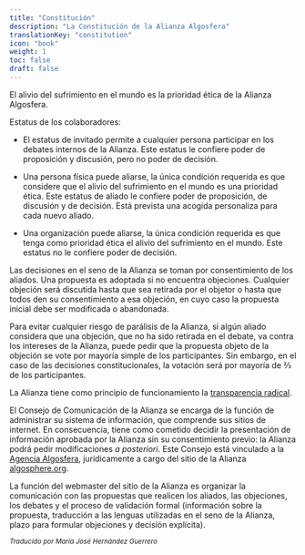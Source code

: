 ```yaml
---
title: "Constitución"
description: "La Constitución de la Alianza Algosfera"
translationKey: "constitution"
icon: "book"
weight: 1
toc: false
draft: false
---
```


El alivio del sufrimiento en el mundo es la prioridad ética de la Alianza Algosfera.

Estatus de los colaboradores:

- El estatus de invitado permite a cualquier persona participar en los debates internos de la Alianza. Este estatus le confiere poder de proposición y discusión, pero no poder de decisión.

- Una persona física puede aliarse, la única condición requerida es que considere que el alivio del sufrimiento en el mundo es una prioridad ética. Este estatus de aliado le confiere poder de proposición, de discusión y de decisión. Está prevista una acogida personaliza para cada nuevo aliado.

- Una organización puede aliarse, la única condición requerida es que tenga como prioridad ética el alivio del sufrimiento en el mundo. Este estatus no le confiere poder de decisión.

Las decisiones en el seno de la Alianza se toman por consentimiento de los aliados. Una propuesta es adoptada si no encuentra objeciones. Cualquier objeción será discutida hasta que sea retirada por el objetor o hasta que todos den su consentimiento a esa objeción, en cuyo caso la propuesta inicial debe ser modificada o abandonada.

Para evitar cualquier riesgo de parálisis de la Alianza, si algún aliado considera que una objeción, que no ha sido retirada en el debate, va contra los intereses de la Alianza, puede pedir que la propuesta objeto de la objeción se vote por mayoría simple de los participantes. Sin embargo, en el caso de las decisiones constitucionales, la votación será por mayoría de ⅔ de los participantes.

La Alianza tiene como principio de funcionamiento la [transparencia radical](https://en.wikipedia.org/wiki/Radical_transparency).

El Consejo de Comunicación de la Alianza se encarga de la función de administrar su sistema de información, que comprende sus sitios de internet. En consecuencia,  tiene como cometido decidir la presentación de información aprobada por la Alianza sin su consentimiento previo: la Alianza podrá pedir modificaciones *a posteriori*. Este Consejo está vinculado a la [Agencia Algosfera](https://www.ic.gc.ca/app/scr/cc/CorporationsCanada/fdrlCrpDtls.html?corpId=8368970), jurídicamente a cargo del sitio de la Alianza [algosphere.org](https://algosphere.org).

La función del webmaster del sitio de la Alianza es organizar la comunicación con las propuestas que realicen los aliados, las objeciones, los debates y el proceso de validación formal (información sobre la propuesta, traducción a las lenguas utilizadas en el seno de la Alianza, plazo para formular objeciones y decisión explícita).

<small>*Traducido por María José Hernández Guerrero*</small>
